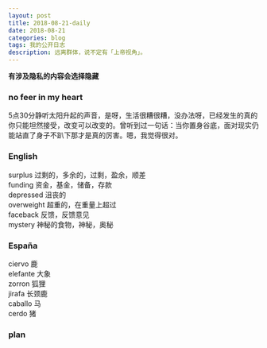 ```yaml
---
layout: post
title: 2018-08-21-daily
date: 2018-08-21
categories: blog
tags: 我的公开日志
description: 远离群体，说不定有「上帝视角」。
---
```

**有涉及隐私的内容会选择隐藏**

### no feer in my heart
5点30分静听太阳升起的声音，是呀，生活很糟很糟，没办法呀，已经发生的真的你只能坦然接受，改变可以改变的。曾听到过一句话：当你置身谷底，面对现实仍能站直了身子不趴下那才是真的厉害。嗯，我觉得很对。

### English
surplus 过剩的，多余的，过剩，盈余，顺差  
funding 资金，基金，储备，存款  
depressed 沮丧的  
overweight 超重的，在重量上超过    
faceback 反馈，反馈意见  
mystery 神秘的食物，神秘，奥秘  

### España
ciervo 鹿  
elefante 大象  
zorron 狐狸  
jirafa 长颈鹿  
caballo 马  
cerdo 猪  

### plan
<!--  -->
<!--  -->
<!-- 目标 -->
<!-- 跑步 -->
<!-- 每天刷三次牙 -->
<!-- 注意午休 -->
<!-- 学会利用自己的个人网站来约束自己 -->
<!-- 不要忘记自己的初心 -->
<!-- 绝对自信的身材 -->
<!-- 无与伦比的x技巧 -->
<!-- 绝对的经济自由 -->
